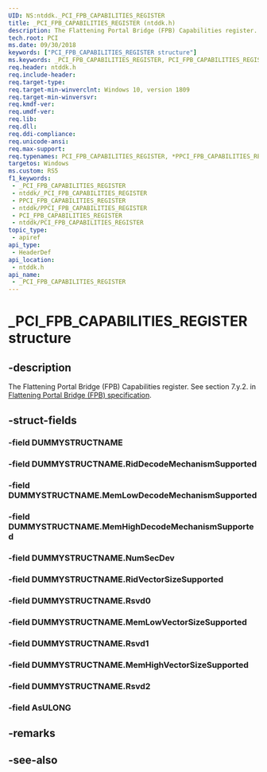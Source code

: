 ```yaml
---
UID: NS:ntddk._PCI_FPB_CAPABILITIES_REGISTER
title: _PCI_FPB_CAPABILITIES_REGISTER (ntddk.h)
description: The Flattening Portal Bridge (FPB) Capabilities register. See section 7.y.2.
tech.root: PCI
ms.date: 09/30/2018
keywords: ["PCI_FPB_CAPABILITIES_REGISTER structure"]
ms.keywords: _PCI_FPB_CAPABILITIES_REGISTER, PCI_FPB_CAPABILITIES_REGISTER, *PPCI_FPB_CAPABILITIES_REGISTER,
req.header: ntddk.h
req.include-header: 
req.target-type: 
req.target-min-winverclnt: Windows 10, version 1809
req.target-min-winversvr: 
req.kmdf-ver: 
req.umdf-ver: 
req.lib: 
req.dll: 
req.ddi-compliance: 
req.unicode-ansi: 
req.max-support: 
req.typenames: PCI_FPB_CAPABILITIES_REGISTER, *PPCI_FPB_CAPABILITIES_REGISTER
targetos: Windows
ms.custom: RS5
f1_keywords:
 - _PCI_FPB_CAPABILITIES_REGISTER
 - ntddk/_PCI_FPB_CAPABILITIES_REGISTER
 - PPCI_FPB_CAPABILITIES_REGISTER
 - ntddk/PPCI_FPB_CAPABILITIES_REGISTER
 - PCI_FPB_CAPABILITIES_REGISTER
 - ntddk/PCI_FPB_CAPABILITIES_REGISTER
topic_type:
 - apiref
api_type:
 - HeaderDef
api_location:
 - ntddk.h
api_name:
 - _PCI_FPB_CAPABILITIES_REGISTER
---
```


# _PCI_FPB_CAPABILITIES_REGISTER structure


## -description

The Flattening Portal Bridge (FPB) Capabilities register. See section 7.y.2. in [Flattening Portal Bridge (FPB) specification](https://pcisig.com).

## -struct-fields

### -field DUMMYSTRUCTNAME

### -field DUMMYSTRUCTNAME.RidDecodeMechanismSupported

### -field DUMMYSTRUCTNAME.MemLowDecodeMechanismSupported

### -field DUMMYSTRUCTNAME.MemHighDecodeMechanismSupported

### -field DUMMYSTRUCTNAME.NumSecDev

### -field DUMMYSTRUCTNAME.RidVectorSizeSupported

### -field DUMMYSTRUCTNAME.Rsvd0

### -field DUMMYSTRUCTNAME.MemLowVectorSizeSupported

### -field DUMMYSTRUCTNAME.Rsvd1

### -field DUMMYSTRUCTNAME.MemHighVectorSizeSupported

### -field DUMMYSTRUCTNAME.Rsvd2

### -field AsULONG

## -remarks

## -see-also

